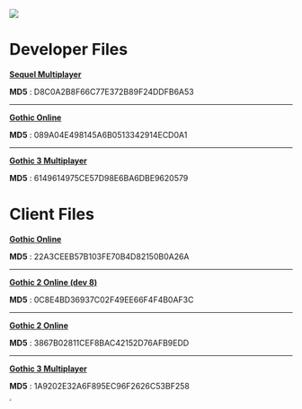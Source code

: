 ![](C:\Users\kiril\Desktop\GothicOnline.assets\gothiconline.png)







# Developer Files

[**Sequel Multiplayer**](https://goo.gl/PJaiUa)

**MD5** : D8C0A2B8F66C77E372B89F24DDFB6A53

------

[**Gothic Online**](https://goo.gl/Xq6Ft3)

**MD5** : 089A04E498145A6B0513342914ECD0A1

------

[**Gothic 3 Multiplayer**](https://goo.gl/hGGx6k)

**MD5** : 6149614975CE57D98E6BA6DBE9620579







# Client Files

[**Gothic Online**](https://goo.gl/d6Xcy4)

**MD5** : 22A3CEEB57B103FE70B4D82150B0A26A

------

[**Gothic 2 Online (dev 8)**](https://goo.gl/toAhnA)

**MD5** : 0C8E4BD36937C02F49EE66F4F4B0AF3C

------

[**Gothic 2 Online**](https://goo.gl/WmcMpo)

**MD5** : 3867B02811CEF8BAC42152D76AFB9EDD

------

[**Gothic 3 Multiplayer**](https://goo.gl/SjozEt)

**MD5** : 1A9202E32A6F895EC96F2626C53BF258







<img src="C:\Users\kiril\Desktop\GothicOnline.assets\logo.png" style="zoom:25%;" />